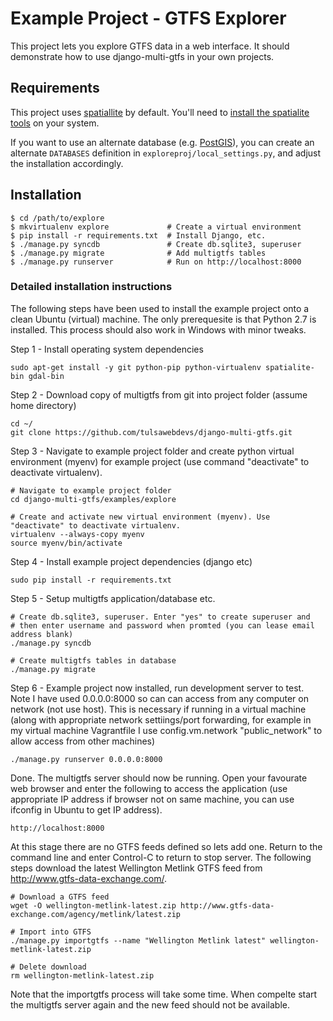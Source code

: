 # Example Project - GTFS Explorer

This project lets you explore GTFS data in a web interface.  It should
demonstrate how to use django-multi-gtfs in your own projects.

## Requirements

This project uses [spatiallite][spatialite] by default.  You'll need to
[install the spatialite tools][sp_tut] on your system.

If you want to use an alternate database
(e.g. [PostGIS][postgis]), you can create an alternate `DATABASES`
definition in `exploreproj/local_settings.py`, and adjust the installation
accordingly.

## Installation

    $ cd /path/to/explore
    $ mkvirtualenv explore             # Create a virtual environment
    $ pip install -r requirements.txt  # Install Django, etc.
    $ ./manage.py syncdb               # Create db.sqlite3, superuser
    $ ./manage.py migrate              # Add multigtfs tables
    $ ./manage.py runserver            # Run on http://localhost:8000

[postgis]: http://boundlessgeo.com/solutions/solutions-software/postgis/ "PostGIS homepage"
[spatialite]: https://www.gaia-gis.it/fossil/spatialite-tools/index "spatialite-tools homepage"
[sp_tut]: http://www.gaia-gis.it/gaia-sins/spatialite-tutorial-2.3.1.html "SpatiaLite tutorial"

### Detailed installation instructions

The following steps have been used to install the example project onto a clean Ubuntu (virtual) machine. The only prerequesite is that Python 2.7 is installed. This process should also work in Windows with minor tweaks.

Step 1 - Install operating system dependencies

    sudo apt-get install -y git python-pip python-virtualenv spatialite-bin gdal-bin

Step 2 - Download copy of multigtfs from git into project folder (assume home directory)

    cd ~/
    git clone https://github.com/tulsawebdevs/django-multi-gtfs.git
    
Step 3 - Navigate to example project folder and create python virtual environment (myenv) for example project (use command "deactivate" to deactivate virtualenv).  

    # Navigate to example project folder
    cd django-multi-gtfs/examples/explore
    
    # Create and activate new virtual environment (myenv). Use "deactivate" to deactivate virtualenv.
    virtualenv --always-copy myenv
    source myenv/bin/activate

Step 4 - Install example project dependencies (django etc)

    sudo pip install -r requirements.txt
	
Step 5 - Setup multigtfs application/database etc.

    # Create db.sqlite3, superuser. Enter "yes" to create superuser and 
    # then enter username and password when promted (you can lease email address blank)
    ./manage.py syncdb
    
    # Create multigtfs tables in database
    ./manage.py migrate
    
Step 6 - Example project now installed, run development server to test. Note I have used 0.0.0.0:8000 so can can access from any computer on network (not use host). This is necessary if running in a virtual machine (along with appropriate network settiings/port forwarding, for example in my virtual machine Vagrantfile I use  config.vm.network "public_network" to allow access from other machines)

    ./manage.py runserver 0.0.0.0:8000
    
Done. The multigtfs server should now be running. Open your favourate web browser and enter the following to access the application (use appropriate IP address if browser not on same machine, you can use ifconfig in Ubuntu to get IP address).

    http://localhost:8000

At this stage there are no GTFS feeds defined so lets add one. Return to the command line and enter Control-C to return to stop server. The following steps download the latest Wellington Metlink GTFS feed from http://www.gtfs-data-exchange.com/.

	# Download a GTFS feed
	wget -O wellington-metlink-latest.zip http://www.gtfs-data-exchange.com/agency/metlink/latest.zip

	# Import into GTFS
	./manage.py importgtfs --name "Wellington Metlink latest" wellington-metlink-latest.zip

	# Delete download
	rm wellington-metlink-latest.zip

Note that the importgtfs process will take some time. When compelte start the multigtfs server again and the new feed should not be available.
	



